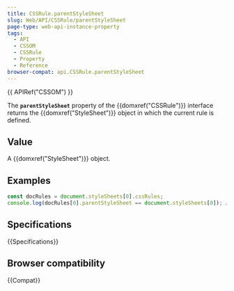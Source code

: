 ```yaml
---
title: CSSRule.parentStyleSheet
slug: Web/API/CSSRule/parentStyleSheet
page-type: web-api-instance-property
tags:
  - API
  - CSSOM
  - CSSRule
  - Property
  - Reference
browser-compat: api.CSSRule.parentStyleSheet
---
```

{{ APIRef("CSSOM") }}

The **`parentStyleSheet`** property of the
{{domxref("CSSRule")}} interface returns the {{domxref("StyleSheet")}} object in which
the current rule is defined.

## Value

A {{domxref("StyleSheet")}} object.

## Examples

```js
const docRules = document.styleSheets[0].cssRules;
console.log(docRules[0].parentStyleSheet == document.styleSheets[0]); // returns true 
```

## Specifications

{{Specifications}}

## Browser compatibility

{{Compat}}
